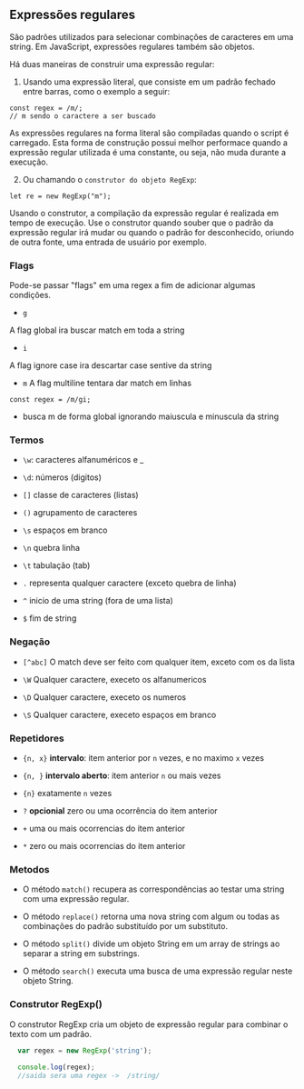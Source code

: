 ## Expressões regulares 
São padrões utilizados para selecionar combinações de caracteres em uma string. Em JavaScript, expressões regulares também são objetos.

Há duas maneiras de construir uma expressão regular:

1. Usando uma expressão literal, que consiste em um padrão fechado entre barras, como o exemplo a seguir:
```javscript
const regex = /m/;
// m sendo o caractere a ser buscado
```

As expressões regulares na forma literal são compiladas quando o script é carregado. Esta forma de construção possui melhor performace quando a expressão regular utilizada é uma constante, ou seja, não muda durante a execução.

2. Ou chamando o `construtor do objeto RegExp`:
```javscript
let re = new RegExp("m");
```
Usando o construtor, a compilação da expressão regular é realizada em tempo de execução. Use o construtor quando souber que o padrão da expressão regular irá mudar ou quando o padrão for desconhecido, oriundo de outra fonte, uma entrada de usuário por exemplo.


### Flags 
Pode-se passar "flags" em uma regex a fim de adicionar algumas condições.

- `g` 

A flag global ira buscar match em toda a string

- `i`

A flag ignore case ira descartar case sentive da string

- `m` 
A flag multiline tentara dar match em linhas


```javscript
const regex = /m/gi;
```
- busca m de forma global ignorando maiuscula e minuscula da string


### Termos
- `\w`: caracteres alfanuméricos e  _

- `\d`: números (digitos)

- `[]` classe  de caracteres (listas)

- `()` agrupamento de caracteres

- `\s` espaços em branco

- `\n` quebra linha

- `\t` tabulação (tab)

- `.` representa qualquer caractere (exceto quebra de linha)

- `^` inicio de uma string (fora de uma lista)

- `$` fim de string



### Negação

- `[^abc]` O match deve ser feito com qualquer item, exceto com os da lista

- `\W` Qualquer caractere, execeto os alfanumericos

- `\D` Qualquer caractere, execeto os numeros

- `\S` Qualquer caractere, execeto espaços em branco


### Repetidores

- `{n, x}` **intervalo**: item anterior por `n` vezes, e no maximo `x` vezes

- `{n, }` **intervalo aberto**: item anterior `n` ou mais vezes

- `{n}` exatamente `n` vezes

- `?` **opcionial** zero ou uma ocorrência do item anterior

- `+` uma ou mais ocorrencias do item anterior

- `*` zero ou mais ocorrencias do item anterior


### Metodos
- O método `match()` recupera as correspondências ao testar uma string com uma expressão regular.

- O método `replace()` retorna uma nova string com algum ou todas as combinações do padrão substituído por um substituto. 

- O método `split()` divide um objeto String em um array de strings ao separar a string em substrings.

- O método `search()` executa uma busca de uma expressão regular neste objeto  String.


### Construtor RegExp()
O construtor RegExp cria um objeto de expressão regular para combinar o texto com um padrão.

```javascript
  var regex = new RegExp('string');
  
  console.log(regex);
  //saida sera uma regex ->  /string/
```